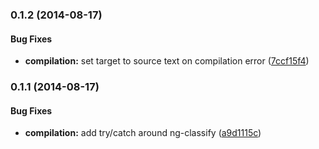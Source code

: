 ### 0.1.2 (2014-08-17)


#### Bug Fixes

* **compilation:** set target to source text on compilation error ([7ccf15f4](https://github.com/CaryLandholt/atom-ng-classify-preview/commit/7ccf15f46ace2fdd6cc9c94f8fa29d5397806981))


### 0.1.1 (2014-08-17)


#### Bug Fixes

* **compilation:** add try/catch around ng-classify ([a9d1115c](https://github.com/CaryLandholt/atom-ng-classify-preview/commit/a9d1115cdde3b333b2c68e545055155f758f7ae9))